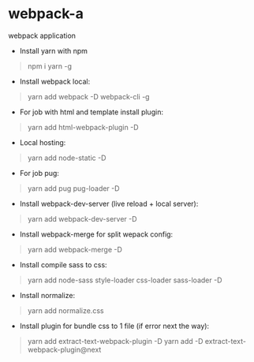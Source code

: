 # webpack-a
webpack application
* Install yarn with npm
> npm i yarn -g
* Install webpack local:
>yarn add webpack -D webpack-cli -g
* For job with html and template install plugin:
> yarn add html-webpack-plugin -D
* Local hosting:
> yarn add node-static -D
* For job pug:
> yarn add pug pug-loader -D
* Install webpack-dev-server (live reload + local server):
> yarn add webpack-dev-server -D
* Install webpack-merge for split wepack config:
> yarn add webpack-merge -D
* Install compile sass to css:
> yarn add node-sass style-loader css-loader sass-loader -D
* Install normalize:
> yarn add normalize.css
* Install plugin for bundle css to 1 file (if error next the way):
> yarn add extract-text-webpack-plugin -D
> yarn add -D extract-text-webpack-plugin@next


